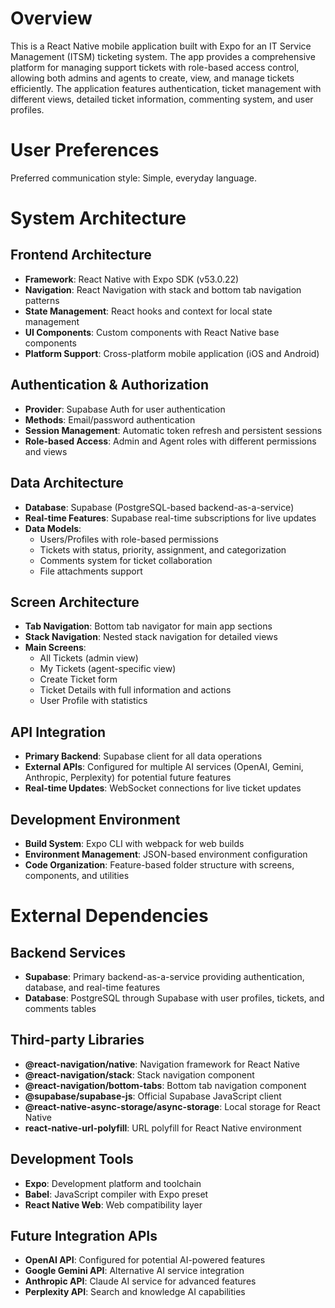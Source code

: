 # Overview

This is a React Native mobile application built with Expo for an IT Service Management (ITSM) ticketing system. The app provides a comprehensive platform for managing support tickets with role-based access control, allowing both admins and agents to create, view, and manage tickets efficiently. The application features authentication, ticket management with different views, detailed ticket information, commenting system, and user profiles.

# User Preferences

Preferred communication style: Simple, everyday language.

# System Architecture

## Frontend Architecture
- **Framework**: React Native with Expo SDK (v53.0.22)
- **Navigation**: React Navigation with stack and bottom tab navigation patterns
- **State Management**: React hooks and context for local state management
- **UI Components**: Custom components with React Native base components
- **Platform Support**: Cross-platform mobile application (iOS and Android)

## Authentication & Authorization
- **Provider**: Supabase Auth for user authentication
- **Methods**: Email/password authentication
- **Session Management**: Automatic token refresh and persistent sessions
- **Role-based Access**: Admin and Agent roles with different permissions and views

## Data Architecture
- **Database**: Supabase (PostgreSQL-based backend-as-a-service)
- **Real-time Features**: Supabase real-time subscriptions for live updates
- **Data Models**: 
  - Users/Profiles with role-based permissions
  - Tickets with status, priority, assignment, and categorization
  - Comments system for ticket collaboration
  - File attachments support

## Screen Architecture
- **Tab Navigation**: Bottom tab navigator for main app sections
- **Stack Navigation**: Nested stack navigation for detailed views
- **Main Screens**:
  - All Tickets (admin view)
  - My Tickets (agent-specific view)
  - Create Ticket form
  - Ticket Details with full information and actions
  - User Profile with statistics

## API Integration
- **Primary Backend**: Supabase client for all data operations
- **External APIs**: Configured for multiple AI services (OpenAI, Gemini, Anthropic, Perplexity) for potential future features
- **Real-time Updates**: WebSocket connections for live ticket updates

## Development Environment
- **Build System**: Expo CLI with webpack for web builds
- **Environment Management**: JSON-based environment configuration
- **Code Organization**: Feature-based folder structure with screens, components, and utilities

# External Dependencies

## Backend Services
- **Supabase**: Primary backend-as-a-service providing authentication, database, and real-time features
- **Database**: PostgreSQL through Supabase with user profiles, tickets, and comments tables

## Third-party Libraries
- **@react-navigation/native**: Navigation framework for React Native
- **@react-navigation/stack**: Stack navigation component
- **@react-navigation/bottom-tabs**: Bottom tab navigation component
- **@supabase/supabase-js**: Official Supabase JavaScript client
- **@react-native-async-storage/async-storage**: Local storage for React Native
- **react-native-url-polyfill**: URL polyfill for React Native environment

## Development Tools
- **Expo**: Development platform and toolchain
- **Babel**: JavaScript compiler with Expo preset
- **React Native Web**: Web compatibility layer

## Future Integration APIs
- **OpenAI API**: Configured for potential AI-powered features
- **Google Gemini API**: Alternative AI service integration
- **Anthropic API**: Claude AI service for advanced features
- **Perplexity API**: Search and knowledge AI capabilities